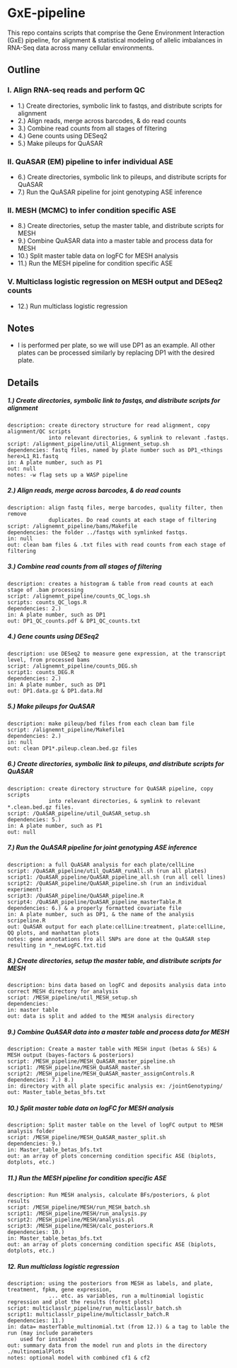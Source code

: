 # GxE-pipeline
This repo contains scripts that comprise the Gene Environment Interaction (GxE) pipeline, for alignment & statistical modeling of allelic imbalances in RNA-Seq data across many cellular environments.

## Outline
### I. Align RNA-seq reads and perform QC
  * 1.) Create directories, symbolic link to fastqs, and distribute scripts for alignment
  * 2.) Align reads, merge across barcodes, & do read counts
  * 3.) Combine read counts from all stages of filtering
  * 4.) Gene counts using DESeq2
  * 5.) Make pileups for QuASAR

### II. QuASAR (EM) pipeline to infer individual ASE
  * 6.) Create directories, symbolic link to pileups, and distribute scripts for QuASAR
  * 7.) Run the QuASAR pipeline for joint genotyping ASE inference   

### II. MESH (MCMC) to infer condition specific ASE
  * 8.) Create directories, setup the master table, and distribute scripts for MESH 
  * 9.) Combine QuASAR data into a master table and process data for MESH
  * 10.) Split master table data on logFC for MESH analysis
  * 11.) Run the MESH pipeline for condition specific ASE

### V. Multiclass logistic regression on MESH output and DESeq2 counts 
  * 12.) Run multiclass logistic regression

## Notes
  * I is performed per plate, so we will use DP1 as an example. All other plates can be processed similarly by replacing DP1 with the desired plate.

## Details
##### 1.) Create directories, symbolic link to fastqs, and distribute scripts for alignment
    description: create directory structure for read alignment, copy alignment/QC scripts
                 into relevant directories, & symlink to relevant .fastqs.
    script: /alignment_pipeline/util_Alignment_setup.sh
    dependencies: fastq files, named by plate number such as DP1_<things here>L1_R1.fastq 
    in: A plate number, such as P1
    out: null
    notes: -w flag sets up a WASP pipeline

##### 2.) Align reads, merge across barcodes, & do read counts 
    description: align fastq files, merge barcodes, quality filter, then remove 
                 duplicates. Do read counts at each stage of filtering
    script: /alignemnt_pipeline/bams/Makefile 
    dependencies: the folder ../fastqs with symlinked fastqs.
    in: null
    out: clean bam files & .txt files with read counts from each stage of filtering

##### 3.) Combine read counts from all stages of filtering
    description: creates a histogram & table from read counts at each stage of .bam processing
    script: /alignemnt_pipeline/counts_QC_logs.sh 
    scripts: counts_QC_logs.R  
    dependencies: 2.) 
    in: A plate number, such as DP1
    out: DP1_QC_counts.pdf & DP1_QC_counts.txt

##### 4.) Gene counts using DESeq2
    description: use DESeq2 to measure gene expression, at the transcript level, from processed bams
    script: /alignemnt_pipeline/counts_DEG.sh 
    script1: counts_DEG.R
    dependencies: 2.) 
    in: A plate number, such as DP1
    out: DP1.data.gz & DP1.data.Rd

##### 5.) Make pileups for QuASAR
    description: make pileup/bed files from each clean bam file
    script: /alignemnt_pipeline/Makefile1
    dependencies: 2.) 
    in: null
    out: clean DP1*.pileup.clean.bed.gz files 

##### 6.) Create directories, symbolic link to pileups, and distribute scripts for QuASAR
    description: create directory structure for QuASAR pipeline, copy scripts
                 into relevant directories, & symlink to relevant *.clean.bed.gz files.
    script: /QuASAR_pipeline/util_QuASAR_setup.sh
    dependencies: 5.)	
    in: A plate number, such as P1
    out: null

##### 7.) Run the QuASAR pipeline for joint genotyping ASE inference
    description: a full QuASAR analysis for each plate/cellLine
    script: /QuASAR_pipeline/util_QuASAR_runAll.sh (run all plates)
    script1: /QuASAR_pipeline/QuASAR_pipeline_all.sh (run all cell lines)
    script2: /QuASAR_pipeline/QuASAR_pipeline.sh (run an individual experiment)
    script3: /QuASAR_pipeline/QuASAR_pipeline.R
    script4: /QuASAR_pipeline/QuASAR_pipeline_masterTable.R
    dependencies: 6.) & a properly formatted covariate file  
    in: A plate number, such as DP1, & the name of the analysis scripeline.R
    out: QuASAR output for each plate:cellLine:treatment, plate:cellLine, QQ plots, and manhattan plots
    notes: gene annotations fro all SNPs are done at the QuASAR step resulting in *_newLogFC.txt.tid

##### 8.) Create directories, setup the master table, and distribute scripts for MESH
    description: bins data based on logFC and deposits analysis data into correct MESH directory for analysis
    script: /MESH_pipeline/util_MESH_setup.sh
    dependencies: 
    in: master table
    out: data is split and added to the MESH analysis directory


##### 9.) Combine QuASAR data into a master table and process data for MESH
    description: Create a master table with MESH input (betas & SEs) & MESH output (bayes-factors & posteriors) 
    script: /MESH_pipeline/MESH_QuASAR_master_pipeline.sh
    script1: /MESH_pipeline/MESH_QuASAR_master.sh
    script2: /MESH_pipeline/MESH_QuASAR_master_assignControls.R
    dependencies: 7.) 8.) 
    in: directory with all plate specific analysis ex: /jointGenotyping/
    out: Master_table_betas_bfs.txt

##### 10.) Split master table data on logFC for MESH analysis
    description: Split master table on the level of logFC output to MESH analysis folder
    script: /MESH_pipeline/MESH_QuASAR_master_split.sh
    dependencies: 9.) 
    in: Master_table_betas_bfs.txt
    out: an array of plots concerning condition specific ASE (biplots, dotplots, etc.)

##### 11.) Run the MESH pipeline for condition specific ASE
    description: Run MESH analysis, calculate BFs/posteriors, & plot results
    script: /MESH_pipeline/MESH/run_MESH_batch.sh
    script1: /MESH_pipeline/MESH/run_analysis.py
    script2: /MESH_pipeline/MESH/analysis.pl
    script3: /MESH_pipeline/MESH/calc_posteriors.R
    dependencies: 10.) 
    in: Master_table_betas_bfs.txt
    out: an array of plots concerning condition specific ASE (biplots, dotplots, etc.)

##### 12. Run multiclass logistic regression
    description: using the posteriors from MESH as labels, and plate, treatment, fpkm, gene expression, 
                 ... etc. as variables, run a multinomial logistic regression and plot the results (forest plots)
    script: multiclasslr_pipeline/run_multiclasslr_batch.sh
    script1: multiclasslr_pipeline/multiclasslr_batch.R
    dependencies: 11.) 
    in: data= masterTable_multinomial.txt (from 12.)) & a tag to lable the run (may include parameters 
        used for instance)
    out: summary data from the model run and plots in the directory ./multinomialPlots
    notes: optional model with combined cf1 & cf2